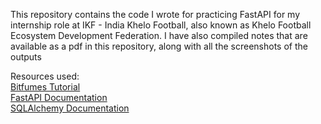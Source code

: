 This repository contains the code I wrote for practicing FastAPI for my internship role at IKF - India Khelo Football, also known as Khelo Football Ecosystem Development Federation. I have also compiled notes that are available as a pdf in this repository, along with all the screenshots of the outputs

Resources used:\
[Bitfumes Tutorial](https://youtu.be/7t2alSnE2-I?si=DpbidqytUq8o4Zh1)\
[FastAPI Documentation](https://fastapi.tiangolo.com)\
[SQLAlchemy Documentation](https://docs.sqlalchemy.org/en/20/orm/)

